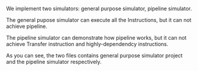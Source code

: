 We implement two simulators: general purpose simulator, pipeline simulator.


The general pupose simulator can execute all the Instructions, but it can not achieve pipeline.


The pipeline simulator can demonstrate how pipeline works, but it can not achieve Transfer instruction and highly-dependendcy instructions.


As you can see, the two files contains general purpose simulator project and the pipeline simulator respectively.
